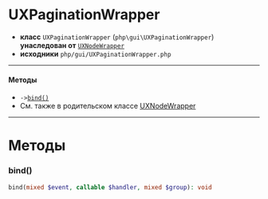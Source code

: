 # UXPaginationWrapper

- **класс** `UXPaginationWrapper` (`php\gui\UXPaginationWrapper`) **унаследован от** [`UXNodeWrapper`](https://github.com/jphp-compiler/develnext/blob/master/dn-app-framework/api-docs/classes/php/gui/UXNodeWrapper.ru.md)
- **исходники** `php/gui/UXPaginationWrapper.php`

---

#### Методы

- `->`[`bind()`](#method-bind)
- См. также в родительском классе [UXNodeWrapper](https://github.com/jphp-compiler/develnext/blob/master/dn-app-framework/api-docs/classes/php/gui/UXNodeWrapper.ru.md)

---
# Методы

<a name="method-bind"></a>

### bind()
```php
bind(mixed $event, callable $handler, mixed $group): void
```